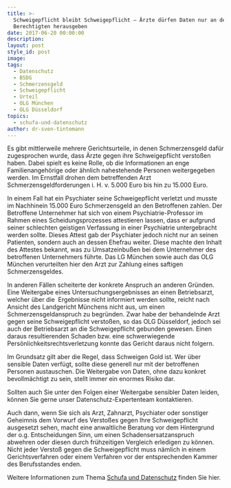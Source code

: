 ```yaml
---
title: >-
  Schweigepflicht bleibt Schweigepflicht – Ärzte dürfen Daten nur an den
  Berechtigten herausgeben
date: 2017-06-20 00:00:00
description:
layout: post
style_id: post
image:
tags:
  - Datenschutz
  - BSDG
  - Schmerzensgeld
  - Schweigepflicht
  - Urteil
  - OLG München
  - OLG Düsseldorf
topics:
  - schufa-und-datenschutz
author: dr-sven-tintemann
---
```

Es gibt mittlerweile mehrere Gerichtsurteile, in denen Schmerzensgeld dafür zugesprochen wurde, dass Ärzte gegen ihre Schweigepflicht verstoßen haben. Dabei spielt es keine Rolle, ob die Informationen an enge Familienangehörige oder ähnlich nahestehende Personen weitergegeben werden. Im Ernstfall drohen dem betreffenden Arzt Schmerzensgeldforderungen i. H. v. 5.000 Euro bis hin zu 15.000 Euro.

In einem Fall hat ein Psychiater seine Schweigepflicht verletzt und musste im Nachhinein 15.000 Euro Schmerzensgeld an den Betroffenen zahlen. Der Betroffene Unternehmer hat sich von einem Psychiatrie-Professor im Rahmen eines Scheidungsprozesses attestieren lassen, dass er aufgrund seiner schlechten geistigen Verfassung in einer Psychiatrie untergebracht werden sollte. Dieses Attest gab der Psychiater jedoch nicht nur an seinen Patienten, sondern auch an dessen Ehefrau weiter. Diese machte den Inhalt des Attestes bekannt, was zu Umsatzeinbußen bei dem Unternehmer des betroffenen Unternehmers führte. Das LG München sowie auch das OLG München verurteilten hier den Arzt zur Zahlung eines saftigen Schmerzensgeldes.

In anderen Fällen scheiterte der konkrete Anspruch an anderen Gründen. Eine Weitergabe eines Untersuchungsergebnisses an einen Betriebsarzt, welcher über die &nbsp;Ergebnisse nicht informiert werden sollte, reicht nach Ansicht des Landgericht Münchens nicht aus, um einen Schmerzensgeldanspruch zu begründen. Zwar habe der behandelnde Arzt gegen seine Schweigepflicht verstoßen, so das OLG Düsseldorf, jedoch sei auch der Betriebsarzt an die Schweigepflicht gebunden gewesen. Einen daraus resultierenden Schaden bzw. eine schwerwiegende Persönlichkeitsrechtsverletzung konnte das Gericht daraus nicht folgern.

Im Grundsatz gilt aber die Regel, dass Schweigen Gold ist. Wer über sensible Daten verfügt, sollte diese generell nur mit der betroffenen Personen austauschen. Die Weitergabe von Daten, ohne dazu konkret bevollmächtigt zu sein, stellt immer ein enormes Risiko dar.

Sollten auch Sie unter den Folgen einer Weitergabe sensibler Daten leiden, können Sie gerne unser Datenschutz-Expertenteam kontaktieren.

Auch dann, wenn Sie sich als Arzt, Zahnarzt, Psychiater oder sonstiger Geheimnis dem Vorwurf des Verstoßes gegen Ihre Schweigepflicht ausgesetzt sehen, macht eine anwaltliche Beratung vor dem Hintergrund der o.g. Entscheidungen Sinn, um einen Schadensersatzanspruch abwehren oder diesen durch frühzeitigen Vergleich erledigen zu können. Nicht jeder Verstoß gegen die Schweigepflicht muss nämlich in einem Gerichtsverfahren oder einem Verfahren vor der entsprechenden Kammer des Berufsstandes enden.

Weitere Informationen zum Thema [Schufa und Datenschutz](/themen/schufa-und-datenschutz/)&nbsp;finden Sie hier.&nbsp;